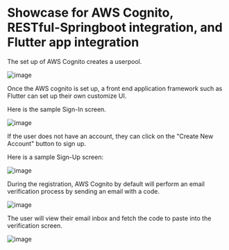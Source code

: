 # Showcase for AWS Cognito, RESTful-Springboot integration, and Flutter app integration

The set up of AWS Cognito creates a userpool.  

![image](https://github.com/user-attachments/assets/e5adf6de-6ebb-466c-add9-74f132de356f)


Once the AWS cognito is set up, a front end application framework such as Flutter can set up their own customize UI.

Here is the sample Sign-In screen.

![image](https://github.com/user-attachments/assets/3d57ada7-0aa9-4f68-9683-554c0a411a13)


If the user does not have an account, they can click on the "Create New Account" button to sign up.

Here is a sample Sign-Up screen:

![image](https://github.com/user-attachments/assets/cc75f8a0-8f60-47cf-9454-6f435c0a8b0c)

During the registration, AWS Cognito by default will perform an email verification process by sending an email with a code.

![image](https://github.com/user-attachments/assets/3e50c844-1e68-4f5f-abf3-ed041ca4838d)

The user will view their email inbox and fetch the code to paste into the verification screen.

![image](https://github.com/user-attachments/assets/b9348ee2-d0b5-4222-a28d-93c68f531a35)

